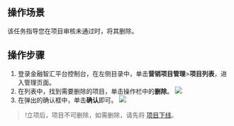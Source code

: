 ## 操作场景
该任务指导您在项目审核未通过时，将其删除。

## 操作步骤
1. 登录金融智汇平台控制台，在左侧目录中，单击**营销项目管理**>**项目列表**，进入管理页面。
2. 在列表中，找到需要删除的项目，单击操作栏中的**删除**。
![](https://main.qcloudimg.com/raw/505dbbd128cafe2f4d97716154ddf3df.png)
3. 在弹出的确认框中，单击**确认**即可。
![](https://main.qcloudimg.com/raw/fce3c397522d3062dc4924618c5d60a6.png)
>!立项后，项目不可删除，如需删除，请先将 [项目下线](https://cloud.tencent.com/document/product/1008/33391)。
